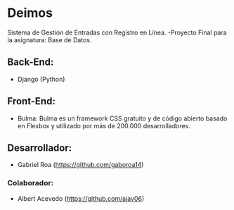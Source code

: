 # Deimos
Sistema de Gestión de Entradas con Registro en Línea. -Proyecto Final para la asignatura: Base de Datos.

## Back-End:
* Django (Python)

## Front-End:
* Bulma: Bulma es un framework CSS gratuito y de código abierto basado en Flexbox y utilizado por más de 200.000 desarrolladores.

## Desarrollador:
* Gabriel Roa (https://github.com/gaboroa14)

### Colaborador:
* Albert Acevedo (https://github.com/ajav06)
